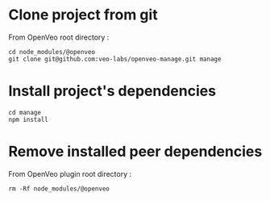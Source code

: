 # Clone project from git

From OpenVeo root directory :

    cd node_modules/@openveo
    git clone git@github.com:veo-labs/openveo-manage.git manage

# Install project's dependencies

    cd manage
    npm install

# Remove installed peer dependencies

From OpenVeo plugin root directory :

    rm -Rf node_modules/@openveo